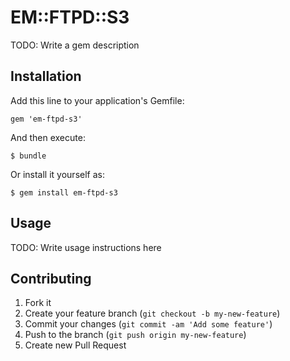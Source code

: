 # EM::FTPD::S3

TODO: Write a gem description

## Installation

Add this line to your application's Gemfile:

    gem 'em-ftpd-s3'

And then execute:

    $ bundle

Or install it yourself as:

    $ gem install em-ftpd-s3

## Usage

TODO: Write usage instructions here

## Contributing

1. Fork it
2. Create your feature branch (`git checkout -b my-new-feature`)
3. Commit your changes (`git commit -am 'Add some feature'`)
4. Push to the branch (`git push origin my-new-feature`)
5. Create new Pull Request
